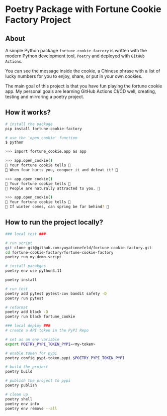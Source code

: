# Poetry Package with Fortune Cookie Factory Project

## About
A simple Python package `fortune-cookie-facrory` is written with the modern Python development tool, `Poetry` and deployed with `GitHub Actions`. 

You can see the message inside the cookie, a Chinese phrase with a list of lucky numbers for you to enjoy, share, or put in your own cookies.

The main goal of this project is that you have fun playing the fortune cookie app. My personal goals are learning GitHub Actions CI/CD well, creating, testing and mirroring a poetry project.


## How it works?       

```bash
# install the package
pip install fortune-cookie-factory

# use the 'open_cookie' function
$ python

>>> import fortune_cookie.app as app

>>> app.open_cookie()
🎉 Your fortune cookie tells 🎉
🍪 When fear hurts you, conquer it and defeat it! 🍪

>>> app.open_cookie()
🎉 Your fortune cookie tells 🎉
🍪 People are naturally attracted to you. 🍪

>>> app.open_cookie()
🎉 Your fortune cookie tells 🎉
🍪 If winter comes, can spring be far behind? 🍪
```



## How to run the project locally?
```bash
### local test ###

# run script
git clone git@github.com:yuyatinnefeld/fortune-cookie-factory.git
cd fortune-cookie-factory/fortune-cookie-factory
poetry run my-demo-script

# install pacakges
poetry env use python3.11

poetry install

# run test
poetry add pytest pytest-cov bandit safety -D
poetry run pytest

# reformat
poetry add black -D
poetry run black fortune_cookie

### local deploy ###
# create a API token in the PyPI Repo

# set as an env variable
export POETRY_PYPI_TOKEN_PYPI=<my-token>

# enable token for pypi
poetry config pypi-token.pypi $POETRY_PYPI_TOKEN_PYPI

# build the project
poetry build

# publish the project to pypi
poetry publish

# clean up
poetry shell
poetry env info
poetry env remove --all
```